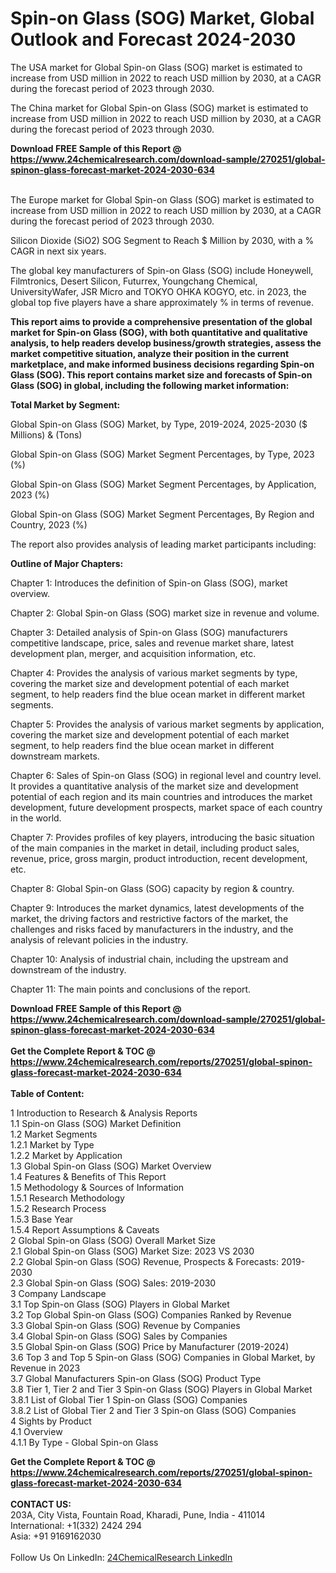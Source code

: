 <h1>Spin-on Glass (SOG) Market, Global Outlook and Forecast 2024-2030</h1><p>The USA market for Global Spin-on Glass (SOG) market is estimated to increase from USD million in 2022 to reach USD million by 2030, at a CAGR during the forecast period of 2023 through 2030.</p><p>
</p><p>The China market for Global Spin-on Glass (SOG) market is estimated to increase from USD million in 2022 to reach USD million by 2030, at a CAGR during the forecast period of 2023 through 2030.</p><div><b>Download FREE Sample of this Report @ 
            <a href="https://www.24chemicalresearch.com/download-sample/270251/global-spinon-glass-forecast-market-2024-2030-634">
            https://www.24chemicalresearch.com/download-sample/270251/global-spinon-glass-forecast-market-2024-2030-634</a></b></div><br><p>
</p><p>The Europe market for Global Spin-on Glass (SOG) market is estimated to increase from USD million in 2022 to reach USD million by 2030, at a CAGR during the forecast period of 2023 through 2030.</p><p>
Silicon Dioxide (SiO2) SOG Segment to Reach $ Million by 2030, with a % CAGR in next six years.</p><p>
The global key manufacturers of Spin-on Glass (SOG) include Honeywell, Filmtronics, Desert Silicon, Futurrex, Youngchang Chemical, UniversityWafer, JSR Micro and TOKYO OHKA KOGYO, etc. in 2023, the global top five players have a share approximately % in terms of revenue.</p><p>
<strong>This report aims to provide a comprehensive presentation of the global market for Spin-on Glass (SOG), with both quantitative and qualitative analysis, to help readers develop business/growth strategies, assess the market competitive situation, analyze their position in the current marketplace, and make informed business decisions regarding Spin-on Glass (SOG). This report contains market size and forecasts of Spin-on Glass (SOG) in global, including the following market information:</strong></p><p>
</p><p>
<strong>Total Market by Segment:</strong></p><p>
Global Spin-on Glass (SOG) Market, by Type, 2019-2024, 2025-2030 ($ Millions) &amp; (Tons)</p><p>
Global Spin-on Glass (SOG) Market Segment Percentages, by Type, 2023 (%)</p><p>
</p><p>
Global Spin-on Glass (SOG) Market Segment Percentages, by Application, 2023 (%)</p><p>
</p><p>
Global Spin-on Glass (SOG) Market Segment Percentages, By Region and Country, 2023 (%)</p><p>
</p><p>
The report also provides analysis of leading market participants including:</p><p>
</p><p>
</p><p>
</p><p><strong>Outline of Major Chapters:</strong></p><p>
</p><p>Chapter 1: Introduces the definition of Spin-on Glass (SOG), market overview.</p><p>
Chapter 2: Global Spin-on Glass (SOG) market size in revenue and volume.</p><p>
Chapter 3: Detailed analysis of Spin-on Glass (SOG) manufacturers competitive landscape, price, sales and revenue market share, latest development plan, merger, and acquisition information, etc.</p><p>
Chapter 4: Provides the analysis of various market segments by type, covering the market size and development potential of each market segment, to help readers find the blue ocean market in different market segments.</p><p>
Chapter 5: Provides the analysis of various market segments by application, covering the market size and development potential of each market segment, to help readers find the blue ocean market in different downstream markets.</p><p>
Chapter 6: Sales of Spin-on Glass (SOG) in regional level and country level. It provides a quantitative analysis of the market size and development potential of each region and its main countries and introduces the market development, future development prospects, market space of each country in the world.</p><p>
Chapter 7: Provides profiles of key players, introducing the basic situation of the main companies in the market in detail, including product sales, revenue, price, gross margin, product introduction, recent development, etc.</p><p>
Chapter 8: Global Spin-on Glass (SOG) capacity by region &amp; country.</p><p>
Chapter 9: Introduces the market dynamics, latest developments of the market, the driving factors and restrictive factors of the market, the challenges and risks faced by manufacturers in the industry, and the analysis of relevant policies in the industry.</p><p>
Chapter 10: Analysis of industrial chain, including the upstream and downstream of the industry.</p><p>
Chapter 11: The main points and conclusions of the report.</p><div><b>Download FREE Sample of this Report @ 
            <a href="https://www.24chemicalresearch.com/download-sample/270251/global-spinon-glass-forecast-market-2024-2030-634">
            https://www.24chemicalresearch.com/download-sample/270251/global-spinon-glass-forecast-market-2024-2030-634</a></b></div><br><div><b>Get the Complete Report & TOC @ 
            <a href="https://www.24chemicalresearch.com/reports/270251/global-spinon-glass-forecast-market-2024-2030-634">
            https://www.24chemicalresearch.com/reports/270251/global-spinon-glass-forecast-market-2024-2030-634</a></b></div><br>
            <b>Table of Content:</b><p>1 Introduction to Research & Analysis Reports<br />
    1.1 Spin-on Glass (SOG) Market Definition<br />
    1.2 Market Segments<br />
        1.2.1 Market by Type<br />
        1.2.2 Market by Application<br />
    1.3 Global Spin-on Glass (SOG) Market Overview<br />
    1.4 Features & Benefits of This Report<br />
    1.5 Methodology & Sources of Information<br />
        1.5.1 Research Methodology<br />
        1.5.2 Research Process<br />
        1.5.3 Base Year<br />
        1.5.4 Report Assumptions & Caveats<br />
2 Global Spin-on Glass (SOG) Overall Market Size<br />
    2.1 Global Spin-on Glass (SOG) Market Size: 2023 VS 2030<br />
    2.2 Global Spin-on Glass (SOG) Revenue, Prospects & Forecasts: 2019-2030<br />
    2.3 Global Spin-on Glass (SOG) Sales: 2019-2030<br />
3 Company Landscape<br />
    3.1 Top Spin-on Glass (SOG) Players in Global Market<br />
    3.2 Top Global Spin-on Glass (SOG) Companies Ranked by Revenue<br />
    3.3 Global Spin-on Glass (SOG) Revenue by Companies<br />
    3.4 Global Spin-on Glass (SOG) Sales by Companies<br />
    3.5 Global Spin-on Glass (SOG) Price by Manufacturer (2019-2024)<br />
    3.6 Top 3 and Top 5 Spin-on Glass (SOG) Companies in Global Market, by Revenue in 2023<br />
    3.7 Global Manufacturers Spin-on Glass (SOG) Product Type<br />
    3.8 Tier 1, Tier 2 and Tier 3 Spin-on Glass (SOG) Players in Global Market<br />
        3.8.1 List of Global Tier 1 Spin-on Glass (SOG) Companies<br />
        3.8.2 List of Global Tier 2 and Tier 3 Spin-on Glass (SOG) Companies<br />
4 Sights by Product<br />
    4.1 Overview<br />
        4.1.1 By Type - Global Spin-on Glass</p><div><b>Get the Complete Report & TOC @ 
            <a href="https://www.24chemicalresearch.com/reports/270251/global-spinon-glass-forecast-market-2024-2030-634">
            https://www.24chemicalresearch.com/reports/270251/global-spinon-glass-forecast-market-2024-2030-634</a></b></div><br><b>CONTACT US:</b><br>
            203A, City Vista, Fountain Road, Kharadi, Pune, India - 411014<br>
            International: +1(332) 2424 294<br>
            Asia: +91 9169162030 <br><br>
            Follow Us On LinkedIn: <a href="https://www.linkedin.com/company/24chemicalresearch/">24ChemicalResearch LinkedIn</a>